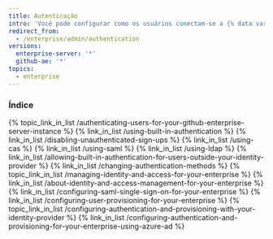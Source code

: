 ```yaml
---
title: Autenticação
intro: 'Você pode configurar como os usuários conectam-se a {% data variables.product.product_name %}.'
redirect_from:
  - /enterprise/admin/authentication
versions:
  enterprise-server: '*'
  github-ae: '*'
topics:
  - enterprise
---
```



### Índice

{% topic_link_in_list /authenticating-users-for-your-github-enterprise-server-instance %}
    {% link_in_list /using-built-in-authentication %}
    {% link_in_list /disabling-unauthenticated-sign-ups %}
    {% link_in_list /using-cas %}
    {% link_in_list /using-saml %}
    {% link_in_list /using-ldap %}
    {% link_in_list /allowing-built-in-authentication-for-users-outside-your-identity-provider %}
    {% link_in_list /changing-authentication-methods %}
{% topic_link_in_list /managing-identity-and-access-for-your-enterprise %}
    {% link_in_list /about-identity-and-access-management-for-your-enterprise %}
    {% link_in_list /configuring-saml-single-sign-on-for-your-enterprise %}
    {% link_in_list /configuring-user-provisioning-for-your-enterprise %}
{% topic_link_in_list /configuring-authentication-and-provisioning-with-your-identity-provider %}
    {% link_in_list /configuring-authentication-and-provisioning-for-your-enterprise-using-azure-ad %}
